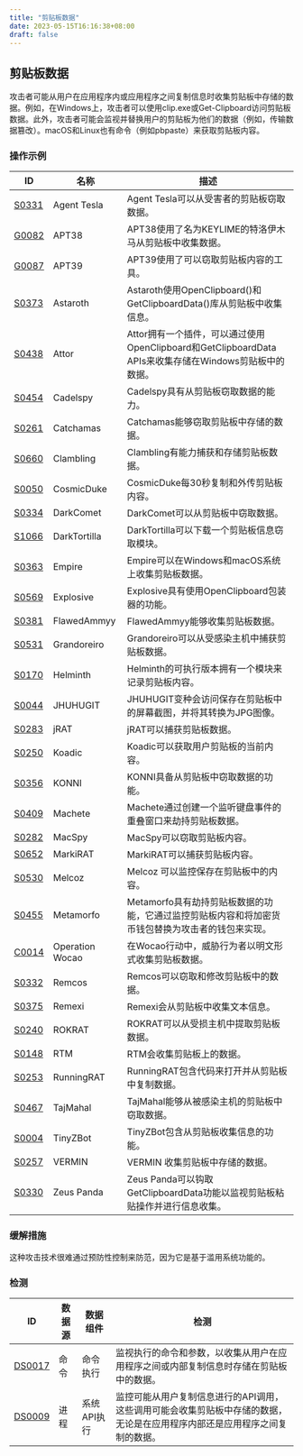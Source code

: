 ```yaml
---
title: "剪贴板数据"
date: 2023-05-15T16:16:38+08:00
draft: false
---
```

## 剪贴板数据
攻击者可能从用户在应用程序内或应用程序之间复制信息时收集剪贴板中存储的数据。例如，在Windows上，攻击者可以使用clip.exe或Get-Clipboard访问剪贴板数据。此外，攻击者可能会监视并替换用户的剪贴板为他们的数据（例如，传输数据篡改）。macOS和Linux也有命令（例如pbpaste）来获取剪贴板内容。
### 操作示例

|ID|名称|描述|
|----|----|----|
|[S0331]()|Agent Tesla|Agent Tesla可以从受害者的剪贴板窃取数据。|
|[G0082]()|APT38|APT38使用了名为KEYLIME的特洛伊木马从剪贴板中收集数据。|
|[G0087]()|APT39|APT39使用了可以窃取剪贴板内容的工具。|
|[S0373]()|Astaroth|Astaroth使用OpenClipboard()和GetClipboardData()库从剪贴板中收集信息。|
|[S0438]()|Attor|Attor拥有一个插件，可以通过使用OpenClipboard和GetClipboardData APIs来收集存储在Windows剪贴板中的数据。|
|[S0454]()|Cadelspy|Cadelspy具有从剪贴板窃取数据的能力。|
|[S0261]()|Catchamas|Catchamas能够窃取剪贴板中存储的数据。|
|[S0660]()|Clambling|Clambling有能力捕获和存储剪贴板数据。|
|[S0050]()|CosmicDuke|CosmicDuke每30秒复制和外传剪贴板内容。|
|[S0334]()|DarkComet|DarkComet可以从剪贴板中窃取数据。|
|[S1066]()|DarkTortilla|DarkTortilla可以下载一个剪贴板信息窃取模块。|
|[S0363]()|Empire|Empire可以在Windows和macOS系统上收集剪贴板数据。|
|[S0569]()|Explosive|Explosive具有使用OpenClipboard包装器的功能。
|[S0381]()|FlawedAmmyy|FlawedAmmyy能够收集剪贴板数据。|
|[S0531]()|Grandoreiro|Grandoreiro可以从受感染主机中捕获剪贴板数据。|
|[S0170]()|Helminth|Helminth的可执行版本拥有一个模块来记录剪贴板内容。|
|[S0044]()|JHUHUGIT|JHUHUGIT变种会访问保存在剪贴板中的屏幕截图，并将其转换为JPG图像。|
|[S0283]()|jRAT|jRAT可以捕获剪贴板数据。|
|[S0250]()|Koadic|Koadic可以获取用户剪贴板的当前内容。|
|[S0356]()|KONNI|KONNI具备从剪贴板中窃取数据的功能。|
|[S0409]()|Machete|Machete通过创建一个监听键盘事件的重叠窗口来劫持剪贴板数据。|
|[S0282]()|MacSpy|MacSpy可以窃取剪贴板内容。|
|[S0652]()|MarkiRAT|MarkiRAT可以捕获剪贴板内容。|
|[S0530]()|Melcoz|Melcoz 可以监控保存在剪贴板中的内容。|
|[S0455]()|Metamorfo|Metamorfo具有劫持剪贴板数据的功能，它通过监控剪贴板内容和将加密货币钱包替换为攻击者的钱包来实现。|
|[C0014]()|Operation Wocao|在Wocao行动中，威胁行为者以明文形式收集剪贴板数据。|
|[S0332]()|Remcos|Remcos可以窃取和修改剪贴板中的数据。|
|[S0375]()|Remexi|Remexi会从剪贴板中收集文本信息。|
|[S0240]()|ROKRAT|ROKRAT可以从受损主机中提取剪贴板数据。|
|[S0148]()|RTM|RTM会收集剪贴板上的数据。|
|[S0253]()|RunningRAT|RunningRAT包含代码来打开并从剪贴板中复制数据。|
|[S0467]()|TajMahal|TajMahal能够从被感染主机的剪贴板中窃取数据。|
|[S0004]()|TinyZBot|TinyZBot包含从剪贴板收集信息的功能。|
|[S0257]()|VERMIN|VERMIN 收集剪贴板中存储的数据。
|[S0330]()|Zeus Panda|Zeus Panda可以钩取GetClipboardData功能以监视剪贴板粘贴操作并进行信息收集。|

### 缓解措施
这种攻击技术很难通过预防性控制来防范，因为它是基于滥用系统功能的。
### 检测

|  ID   | 数据源  | 数据组件|检测|
|  ----  | ----  |----|----|
|[DS0017]()|命令|命令执行|监视执行的命令和参数，以收集从用户在应用程序之间或内部复制信息时存储在剪贴板中的数据。|
|[DS0009]()|进程|系统API执行|监控可能从用户复制信息进行的API调用，这些调用可能会收集剪贴板中存储的数据，无论是在应用程序内部还是应用程序之间复制的数据。|

